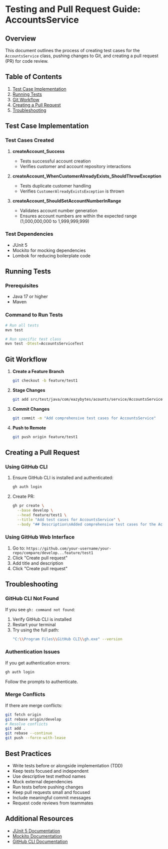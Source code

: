 # Testing and Pull Request Guide: AccountsService

## Overview
This document outlines the process of creating test cases for the `AccountsService` class, pushing changes to Git, and creating a pull request (PR) for code review.

## Table of Contents
1. [Test Case Implementation](#test-case-implementation)
2. [Running Tests](#running-tests)
3. [Git Workflow](#git-workflow)
4. [Creating a Pull Request](#creating-a-pull-request)
5. [Troubleshooting](#troubleshooting)

## Test Case Implementation

### Test Cases Created
1. **createAccount_Success**
   - Tests successful account creation
   - Verifies customer and account repository interactions

2. **createAccount_WhenCustomerAlreadyExists_ShouldThrowException**
   - Tests duplicate customer handling
   - Verifies `CustomerAlreadyExistsException` is thrown

3. **createAccount_ShouldSetAccountNumberInRange**
   - Validates account number generation
   - Ensures account numbers are within the expected range (1,000,000,000 to 1,999,999,999)

### Test Dependencies
- JUnit 5
- Mockito for mocking dependencies
- Lombok for reducing boilerplate code

## Running Tests

### Prerequisites
- Java 17 or higher
- Maven

### Command to Run Tests
```bash
# Run all tests
mvn test

# Run specific test class
mvn test -Dtest=AccountsServiceTest
```

## Git Workflow

1. **Create a Feature Branch**
   ```bash
   git checkout -b feature/test1
   ```

2. **Stage Changes**
   ```bash
   git add src/test/java/com/eazybytes/acounts/service/AccountsServiceTest.java
   ```

3. **Commit Changes**
   ```bash
   git commit -m "Add comprehensive test cases for AccountsService"
   ```

4. **Push to Remote**
   ```bash
   git push origin feature/test1
   ```

## Creating a Pull Request

### Using GitHub CLI
1. Ensure GitHub CLI is installed and authenticated:
   ```bash
   gh auth login
   ```

2. Create PR:
   ```bash
   gh pr create \
     --base develop \
     --head feature/test1 \
     --title "Add test cases for AccountsService" \
     --body "## Description\nAdded comprehensive test cases for the AccountsService class"
   ```

### Using GitHub Web Interface
1. Go to: `https://github.com/your-username/your-repo/compare/develop...feature/test1`
2. Click "Create pull request"
3. Add title and description
4. Click "Create pull request"

## Troubleshooting

### GitHub CLI Not Found
If you see `gh: command not found`:
1. Verify GitHub CLI is installed
2. Restart your terminal
3. Try using the full path:
   ```bash
   "C:\\Program Files\\GitHub CLI\\gh.exe" --version
   ```

### Authentication Issues
If you get authentication errors:
```bash
gh auth login
```
Follow the prompts to authenticate.

### Merge Conflicts
If there are merge conflicts:
```bash
git fetch origin
git rebase origin/develop
# Resolve conflicts
git add .
git rebase --continue
git push --force-with-lease
```

## Best Practices
- Write tests before or alongside implementation (TDD)
- Keep tests focused and independent
- Use descriptive test method names
- Mock external dependencies
- Run tests before pushing changes
- Keep pull requests small and focused
- Include meaningful commit messages
- Request code reviews from teammates

## Additional Resources
- [JUnit 5 Documentation](https://junit.org/junit5/)
- [Mockito Documentation](https://site.mockito.org/)
- [GitHub CLI Documentation](https://cli.github.com/)
